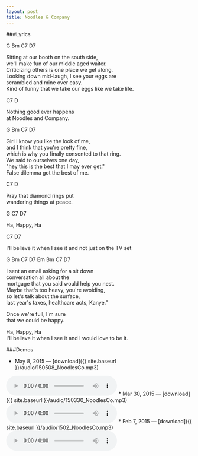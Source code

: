 ```yaml
---
layout: post
title: Noodles & Company
---
```


###Lyrics

<span class="tabs">G Bm C7 D7</span>

Sitting at our booth on the south side,  
we'll make fun of our middle aged waiter.  
Criticizing others is one place we get along.  
Looking down mid-laugh, I see your eggs are  
scrambled and mine over easy.  
Kind of funny that we take our eggs like we take life.  

<span class="tabs">C7 D</span>

Nothing good ever happens  
at Noodles and Company.

<span class="tabs">G Bm C7 D7</span>

Girl I know you like the look of me,  
and I think that you're pretty fine,  
which is why you finally consented to that ring.  
We said to ourselves one day,  
"hey this is the best that I may ever get."  
False dilemma got the best of me.  

<span class="tabs">C7 D</span>

Pray that diamond rings put  
wandering things at peace.  

<span class="tabs">G C7 D7</span>

Ha, Happy, Ha

<span class="tabs">C7 D7</span>

I'll believe it when I see it and not just on the TV set  

<span class="tabs">G Bm C7 D7 Em Bm C7 D7</span>

I sent an email asking for a sit down  
conversation all about the  
mortgage that you said would help you nest.  
Maybe that's too heavy, you're avoiding,  
so let's talk about the surface,  
last year's taxes, healthcare acts, Kanye."  

Once we're full, I'm sure  
that we could be happy.  

Ha, Happy, Ha  
I'll believe it when I see it and I would love to be it.  

###Demos
* May 8, 2015 — [download]({{ site.baseurl }}/audio/150508_NoodlesCo.mp3)  
<audio controls>
	<source src="{{ site.baseurl }}/audio/150508_NoodlesCo.mp3" type="audio/mpeg">
</audio>
* Mar 30, 2015 — [download]({{ site.baseurl }}/audio/150330_NoodlesCo.mp3)  
<audio controls>
	<source src="{{ site.baseurl }}/audio/150330_NoodlesCo.mp3" type="audio/mpeg">
</audio>
* Feb 7, 2015 — [download]({{ site.baseurl }}/audio/1502_NoodlesCo.mp3)  
<audio controls>
	<source src="{{ site.baseurl }}/audio/1502_NoodlesCo.mp3" type="audio/mpeg">
</audio>